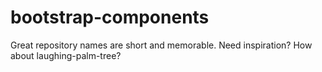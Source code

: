 # bootstrap-components
Great repository names are short and memorable. Need inspiration? How about laughing-palm-tree? 
